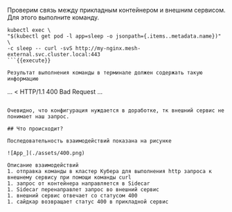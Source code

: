 Проверим связь между прикладным контейнером и внешним сервисом. Для этого выполните команду.

```
kubectl exec \
"$(kubectl get pod -l app=sleep -o jsonpath={.items..metadata.name})" \
-c sleep -- curl -svS http://my-nginx.mesh-external.svc.cluster.local:443
```{{execute}}

Результат выполнения команды в терминале должен содержать такую информацию 

```
...
< HTTP/1.1 400 Bad Request
...
```

Очевидно, что конфигурация нуждается в доработке, тк внешний сервис не понимает наш запрос.

## Что происходит?

Последовательность взаимодействий показана на рисунке

![App_](./assets/400.png)

Описание взаимодействий 
1. отправка команды в кластер Кубера для выполнения http запроса к внешнему сервису при помощи команды curl
1. запрос от контейнера направляется в Sidecar
1. Sidecar перенаправлет запрос во внешний сервис
1. внешний сервис отвечает со статусом 400
1. сайдкар возвращает статус 400 в прикладной сервис


